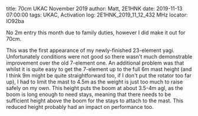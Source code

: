 title: 70cm UKAC November 2019
author: Matt, 2E1HNK
date: 2019-11-13 07:00:00
tags: UKAC, Activation
log: 2E1HNK_2019_11_12_432 MHz
locator: IO92ba



No 2m entry this month due to family duties, however I did make it out for 70cm.


This was the first appearance of my newly-finished 23-element yagi. Unfortunately conditions were not good so there wasn't much demonstrable improvement over the old 7-element one. An additional problem was that whilst it is quite easy to get the 7-element up to the full 6m mast height (and I think 9m might be quite straightforward too, if I don't put the rotator too far up), I had to limit the mast to 4.5m as the weight is just too much to raise safely on my own. This height puts the boom at about 3.5-4m agl, as the boom is long enough to need stays, meaning that there needs to be sufficient height above the boom for the stays to attach to the mast. This reduced height probably had an impact on performance too.
